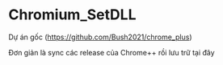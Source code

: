 # Chromium_SetDLL

Dự án gốc (https://github.com/Bush2021/chrome_plus)

Đơn giản là sync các release của Chrome++ rồi lưu trữ tại đây
